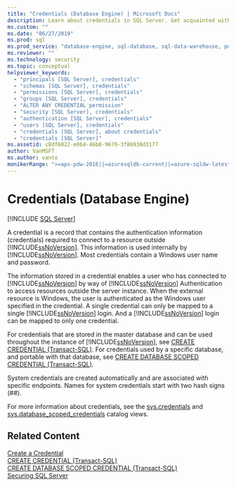 ```yaml
---
title: "Credentials (Database Engine) | Microsoft Docs"
description: Learn about credentials in SQL Server. Get acquainted with the authentication information required to connect to a resource outside SQL Server.
ms.custom: ""
ms.date: "06/27/2019"
ms.prod: sql
ms.prod_service: "database-engine, sql-database, sql-data-warehouse, pdw"
ms.reviewer: ""
ms.technology: security
ms.topic: conceptual
helpviewer_keywords: 
  - "principals [SQL Server], credentials"
  - "schemas [SQL Server], credentials"
  - "permissions [SQL Server], credentials"
  - "groups [SQL Server], credentials"
  - "ALTER ANY CREDENTIAL permission"
  - "security [SQL Server], credentials"
  - "authentication [SQL Server], credentials"
  - "users [SQL Server], credentials"
  - "credentials [SQL Server], about credentials"
  - "credentials [SQL Server]"
ms.assetid: c8df6022-e0b4-46b8-9670-3f86938d3177
author: VanMSFT
ms.author: vanto
monikerRange: ">=aps-pdw-2016||=azuresqldb-current||=azure-sqldw-latest||>=sql-server-2016||>=sql-server-linux-2017||=azuresqldb-mi-current"
---
```

# Credentials (Database Engine)

[!INCLUDE [SQL Server](../../../includes/applies-to-version/sql-asdb-asdbmi-asa-pdw.md)]

  A credential is a record that contains the authentication information (credentials) required to connect to a resource outside [!INCLUDE[ssNoVersion](../../../includes/ssnoversion-md.md)]. This information is used internally by [!INCLUDE[ssNoVersion](../../../includes/ssnoversion-md.md)]. Most credentials contain a Windows user name and password.  
  
 The information stored in a credential enables a user who has connected to [!INCLUDE[ssNoVersion](../../../includes/ssnoversion-md.md)] by way of [!INCLUDE[ssNoVersion](../../../includes/ssnoversion-md.md)] Authentication to access resources outside the server instance. When the external resource is Windows, the user is authenticated as the Windows user specified in the credential. A single credential can only be mapped to a single [!INCLUDE[ssNoVersion](../../../includes/ssnoversion-md.md)] login. And a [!INCLUDE[ssNoVersion](../../../includes/ssnoversion-md.md)] login can be mapped to only one credential.  
  
 For credentials that are stored in the master database and can be used throughout the instance of [!INCLUDE[ssNoVersion](../../../includes/ssnoversion-md.md)], see [CREATE CREDENTIAL &#40;Transact-SQL&#41;](../../../t-sql/statements/create-credential-transact-sql.md). For credentials used by a specific database, and portable with that database, see [CREATE DATABASE SCOPED CREDENTIAL &#40;Transact-SQL&#41;](../../../t-sql/statements/create-database-scoped-credential-transact-sql.md).  
  
 System credentials are created automatically and are associated with specific endpoints. Names for system credentials start with two hash signs (##).  
  
 For more information about credentials, see the [sys.credentials](../../../relational-databases/system-catalog-views/sys-credentials-transact-sql.md) and [sys.database_scoped_credentials](../../../relational-databases/system-catalog-views/sys-database-scoped-credentials-transact-sql.md) catalog views.  
  
## Related Content  
 [Create a Credential](../../../relational-databases/security/authentication-access/create-a-credential.md)   
 [CREATE CREDENTIAL &#40;Transact-SQL&#41;](../../../t-sql/statements/create-credential-transact-sql.md)   
 [CREATE DATABASE SCOPED CREDENTIAL &#40;Transact-SQL&#41;](../../../t-sql/statements/create-database-scoped-credential-transact-sql.md)  
 [Securing SQL Server](../../../relational-databases/security/securing-sql-server.md)  
  
  
